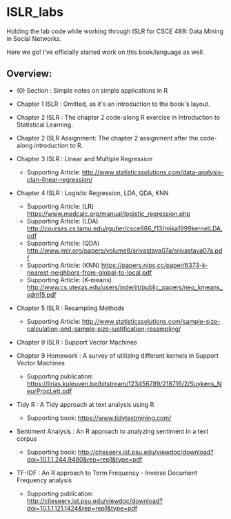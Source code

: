 # ISLR_labs
Holding the lab code while working through ISLR for CSCE 489: Data Mining in Social Networks.

Here we go! I've officially started work on this book/language as well.

Overview:
----
- (0) Section              : Simple notes on simple applications in R
- Chapter 1 ISLR           : Omitted, as it's an introduction to the book's layout.
- Chapter 2 ISLR           : The chapter 2 code-along R exercise in Introduction to Statistical Learning.
- Chapter 2 ISLR Assignment: The chapter 2 assignment after the code-along introduction to R.

- Chapter 3 ISLR           : Linear and Multiple Regression
  - Supporting Article: http://www.statisticssolutions.com/data-analysis-plan-linear-regression/

- Chapter 4 ISLR           : Logistic Regression, LDA, QDA, KNN
  - Supporting Article: (LR)  https://www.medcalc.org/manual/logistic_regression.php
  - Supporting Article: (LDA) http://courses.cs.tamu.edu/rgutier/csce666_f13/mika1999kernelLDA.pdf
  - Supporting Article: (QDA) http://www.jmlr.org/papers/volume8/srivastava07a/srivastava07a.pdf
  - Supporting Article: (KNN) https://papers.nips.cc/paper/6373-k-nearest-neighbors-from-global-to-local.pdf
  - Supporting Article: (K-means) http://www.cs.utexas.edu/users/inderjit/public_papers/neo_kmeans_sdm15.pdf
  
- Chapter 5 ISLR           : Resampling Methods
  - Supporting Article: http://www.statisticssolutions.com/sample-size-calculation-and-sample-size-justification-resampling/

- Chapter 9 ISLR           : Support Vector Machines
- Chapter 9 Homework       : A survey of utilizing different kernels in Support Vector Machines
  - Supporting publication: https://lirias.kuleuven.be/bitstream/123456789/218716/2/Suykens_NeurProcLett.pdf
  
- Tidy R                   : A Tidy approach at text analysis using R
  - Supporting book: https://www.tidytextmining.com/

- Sentiment Analysis       : An R approach to analyzing sentiment in a text corpus
  - Supporting book: http://citeseerx.ist.psu.edu/viewdoc/download?doi=10.1.1.244.9480&rep=rep1&type=pdf

- TF-IDF                   : An R approach to Term Frequency - Inverse Document Frequency analysis
  - Supporting publication: http://citeseerx.ist.psu.edu/viewdoc/download?doi=10.1.1.121.1424&rep=rep1&type=pdf
